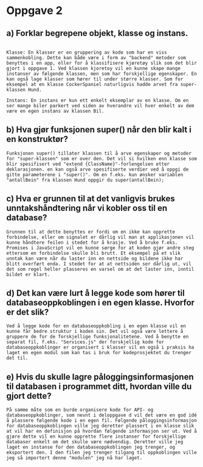 # Oppgave 2

## a) Forklar begrepene objekt, klasse og instans.
```Objekt: Et objekt er en samling kode som skal inneholde data og informasjon om en enkelt instans. Det er rettere sagt en definisjon for selve gjenstanden. For eksempel objektet Bil vil følgende objekt noteres slik: {farge: "rød", seter: 4, kabriolet: false}. Dette objektet vil inneha alle de tre oppgitte egenskapene.

Klasse: En klasser er en gruppering av kode som har en viss sammenkobling. Dette kan både være i form av "backend" metoder som benyttes i en app, eller for å klassifisere kjøretøy slik som det blir gjort i oppgave 1. Ved klassen kjoretoy vil en kunne skape mange instanser av følgende klassen, men som har forskjellige egenskaper. En kan også lage klasser som hører til under større klasser. Som for eksempel at en klasse CockerSpaniel naturligvis hadde arvet fra super-klassen Hund.

Instans: En instans er kun ett enkelt eksemplar av en klasse. Om en ser mange biler parkert ved siden av hverandre vil hver enkelt av dem være en egen instans av klassen Bil.
```

 
## b) Hva gjør funksjonen super() når den blir kalt i en konstruktør?
```
Funksjonen super() tillater klassen til å arve egenskaper og metoder for "super-klassen" som er over den. Det vil si hvilken enn klasse som blir spesifisert ved "extend {ClassName}"-forlengelsen etter deklarasjonen. en kan også arve spesifiserte verdier ved å oppgi de gitte parameterene i "super()". Om en f.eks. kun ønsker variablen "antallBein" fra klassen Hund oppgir du super(antallBein);
```
 

## c) Hva er grunnen til at det vanligvis brukes unntakshåndtering når vi kobler oss til en database?
```
Grunnen til at dette benyttes er fordi om en ikke kan opprette forbindelse, eller om signalet er dårlig vil man at applikasjonen vil kunne håndtere feilen i stedet for å krasje. Ved å bruke f.eks. Promises i JavaScript vil en kunne sørge for at koden gjør andre steg ettersom en forbindelse skulle bli brutt. Et eksempel på et slik unntak kan være når du laster inn en nettside og bildene ikke har blitt overført enda. I stedet for at at nettsiden ser dårlig ut, vil det som regel heller plasseres en varsel om at det laster inn, inntil bildet er klart.
```
 

## d) Det kan være lurt å legge kode som hører til databaseoppkoblingen i en egen klasse. Hvorfor er det slik?
```
Ved å legge kode for en databaseoppkobling i en egen klasse vil en kunne får bedre struktur i koden sin. Det vil også være lettere å gruppere de for de forskjellige funksjonalitetene. Ved å benytte en separat fil, f.eks. "Services.js" der forskjellig kode for databaseoppkoblinger er organisert i klasser vil en også i praksis ha laget en egen modul som kan tas i bruk for kodeprosjektet du trenger det til.
```
 

## e) Hvis du skulle lagre påloggingsinformasjonen til databasen i programmet ditt, hvordan ville du gjort dette?
```
På samme måte som en burde organisere kode for API- og databaseoppkoblinger, som nevnt i deloppgave d vil det være en god idé å plassere følgende kode i en egen fil. Følgende påloggingsinformasjon for databaseoppkoblingen ville jeg deretter plassert i en klasse slik at vil har en definisjon på hvordan følgende informasjon ser ut. Ved å gjøre dette vil en kunne opprette flere instanser for forskjellige databaser enkelt om det skulle være nødvendig. Deretter ville jeg laget en instanse for den databaseoppkoblingen jeg trenger, og eksportert den. I den filen jeg trenger tilgang til oppkoblingen ville jeg så importert denne "modulen" jeg nå har laget.
```